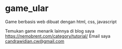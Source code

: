# game_ular

Game berbasis web dibuat dengan html, css, javascript

Temukan game menarik lainnya di blog saya https://nemobrent.com/category/tutorial/
Email saya candrawidian.cw@gmail.com
